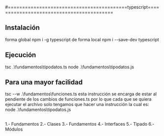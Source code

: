 
#==========================================typescript==========================================
### 
##  Instalación 

forma global
npm i -g typescript
de forma local 
npm i --save-dev typescript

##  Ejecución
tsc .\fundamentos\tipodatos.ts
node .\fundamentos\tipodatos.js

## Para una mayor facilidad 
tsc --w .\fundamentos\funciones.ts
esta instrucción se encarga de estar al pendiente de los cambios de funciones.ts
por lo que cada que se quiera ejecutar el archivo solo tengamos que hacer una instrucción
la cual es:
node .\fundamentos\tipodatos.js


##  
1.- Fundamentos
2.- Clases
3.- Fundamentos
4.- Interfaces
5.- Tipado
6.- Módulos
